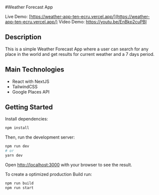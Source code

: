 #Weather Forecast App

Live Demo: [https://weather-app-ten-ecru.vercel.app/](https://weather-app-ten-ecru.vercel.app/)
Video Demo: <https://youtu.be/EnBkp2cuPBI>

## Description

This is a simple Weather Forecast App where a user can search for any place in the world and get results for current weather and a 7 days period.

## Main Technologies

- React with NextJS
- TailwindCSS
- Google Places API

## Getting Started

Install dependencies:

```bash
npm install
```

Then, run the development server:

```bash
npm run dev
# or
yarn dev
```

Open [http://localhost:3000](http://localhost:3000) with your browser to see the result.

To create a optimized production Build run:

```bash
npm run build
npm run start
```
